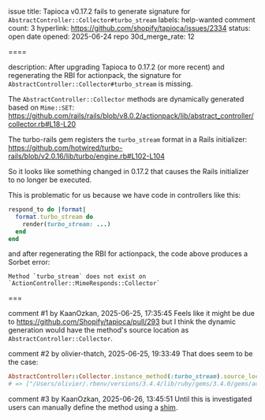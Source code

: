 issue title: Tapioca v0.17.2 fails to generate signature for `AbstractController::Collector#turbo_stream`
labels: help-wanted
comment count: 3
hyperlink: https://github.com/shopify/tapioca/issues/2334
status: open
date opened: 2025-06-24
repo 30d_merge_rate: 12

====

description:
After upgrading Tapioca to 0.17.2 (or more recent) and regenerating the RBI for actionpack, the signature for `AbstractController::Collector#turbo_stream` is missing.

The `AbstractController::Collector` methods are dynamically generated based on `Mime::SET`: https://github.com/rails/rails/blob/v8.0.2/actionpack/lib/abstract_controller/collector.rb#L18-L20

The turbo-rails gem registers the `turbo_stream` format in a Rails initializer: https://github.com/hotwired/turbo-rails/blob/v2.0.16/lib/turbo/engine.rb#L102-L104

So it looks like something changed in 0.17.2 that causes the Rails initializer to no longer be executed.

This is problematic for us because we have code in controllers like this:
```ruby
respond_to do |format|
  format.turbo_stream do
    render(turbo_stream: ...)
  end
end
```

and after regenerating the RBI for actionpack, the code above produces a Sorbet error:
```
Method `turbo_stream` does not exist on `ActionController::MimeResponds::Collector`
```

===

comment #1 by KaanOzkan, 2025-06-25, 17:35:45
Feels like it might be due to https://github.com/Shopify/tapioca/pull/293 but I think the dynamic generation would have the method's source location as `AbstractController::Collector`.

comment #2 by olivier-thatch, 2025-06-25, 19:33:49
That does seem to be the case:
```ruby
AbstractController::Collector.instance_method(:turbo_stream).source_location
# => ["/Users/olivier/.rbenv/versions/3.4.4/lib/ruby/gems/3.4.0/gems/actionpack-8.0.2/lib/abstract_controller/collector.rb", 12]
```

comment #3 by KaanOzkan, 2025-06-26, 13:45:51
Until this is investigated users can manually define the method using a [shim](https://github.com/Shopify/tapioca?tab=readme-ov-file#rbi-files-for-missing-constants-and-methods).
